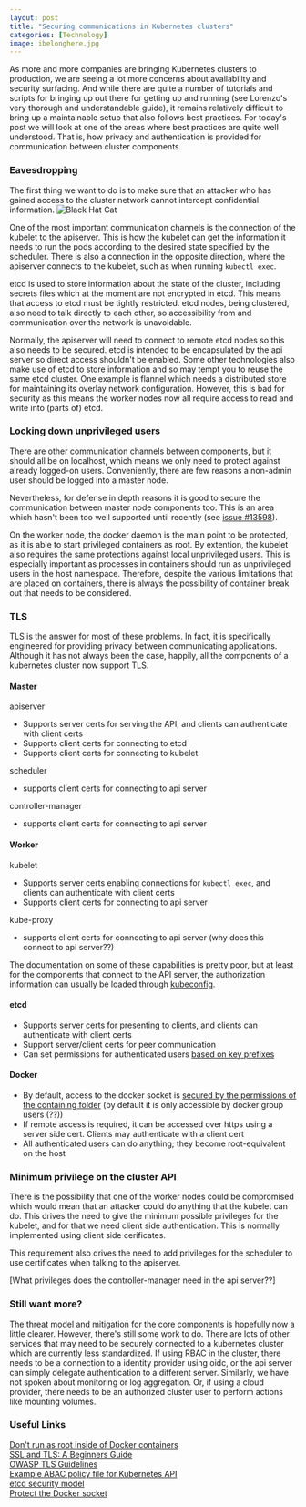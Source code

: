 ```yaml
---
layout: post
title: "Securing communications in Kubernetes clusters"
categories: [Technology]
image: ibelonghere.jpg
---
```


As more and more companies are bringing Kubernetes clusters to production, we are seeing a lot more concerns about availability and security surfacing. And while there are quite a number of tutorials and scripts for bringing up out there for getting up and running (see Lorenzo's very thorough and understandable guide), it remains relatively difficult to bring up a maintainable setup that also follows best practices. For today's post we will look at one of the areas where best practices are quite well understood. That is, how privacy and authentication is provided for communication between cluster components. 

<!--more-->

### Eavesdropping

The first thing we want to do is to make sure that an attacker who has gained access to the cluster network cannot intercept confidential information. 
 ![Black Hat Cat]({{site.url}}/img/blackhatcat.jpg)

One of the most important communication channels is the connection of the kubelet to the apiserver. This is how the kubelet can get the information it needs to run the pods according to the desired state specified by the scheduler. There is also a connection in the opposite direction, where the apiserver connects to the kubelet, such as when running `kubectl exec`.

etcd is used to store information about the state of the cluster, including secrets files which at the moment are not encrypted in etcd. This means that access to etcd must be tightly restricted. etcd nodes, being clustered, also need to talk directly to each other, so accessibility from and communication over the network is unavoidable. 

Normally, the apiserver will need to connect to remote etcd nodes so this also needs to be secured. etcd is intended to be encapsulated by the api server so direct access shouldn't be enabled. Some other technologies also make use of etcd to store information and so may tempt you to reuse the same etcd cluster. One example is flannel which needs a distributed store for maintaining its overlay network configuration. However, this is bad for security as this means the worker nodes now all require access to read and write into (parts of) etcd. 

### Locking down unprivileged users

There are other communication channels between components, but it should all be on localhost, which means we only need to protect against already logged-on users. Conveniently, there are few reasons a non-admin user should be logged into a master node. 

Nevertheless, for defense in depth reasons it is good to secure the communication between master node components too. This is an area which hasn't been too well supported until recently (see [issue #13598](https://github.com/kubernetes/kubernetes/issues/13598)). 

On the worker node, the docker daemon is the main point to be protected, as it is able to start privileged containers as root. By extention, the kubelet also requires the same protections against local unprivileged users. This is especially important as processes in containers should run as unprivileged users in the host namespace. Therefore, despite the various limitations that are placed on containers, there is always the possibility of container break out that needs to be considered. 

### TLS 

TLS is the answer for most of these problems. In fact, it is specifically engineered for providing privacy between communicating applications. Although it has not always been the case, happily, all the components of a kubernetes cluster now support TLS. 

#### Master

apiserver 

-  Supports server certs for serving the API, and clients can authenticate with client certs
-  Supports client certs for connecting to etcd
-  Supports client certs for connecting to kubelet

scheduler 

-  supports client certs for connecting to api server

controller-manager 

-  supports client certs for connecting to api server 

#### Worker

kubelet 

-  Supports server certs enabling connections for `kubectl exec`, and clients can authenticate with client certs
-  Supports client certs for connecting to api server

kube-proxy 

-  supports client certs for connecting to api server (why does this connect to api server??)

The documentation on some of these capabilities is pretty poor, but at least for the components that connect to the API server, the authorization information can usually be loaded through [kubeconfig](http://kubernetes.io/docs/user-guide/kubeconfig-file/). 

#### etcd

-  Supports server certs for presenting to clients, and clients can authenticate with client certs
-  Support server/client certs for peer communication
-  Can set permissions for authenticated users [based on key prefixes](https://coreos.com/etcd/docs/latest/auth_api.html#key-value-resources) 

#### Docker

-  By default, access to the docker socket is [secured by the permissions of the containing folder](http://man7.org/linux/man-pages/man7/unix.7.html) (by default it is only accessible by docker group users (??))
-  If remote access is required, it can be accessed over https using a server side cert. Clients may authenticate with a client cert
-  All authenticated users can do anything; they become root-equivalent on the host 

### Minimum privilege on the cluster API

There is the possibility that one of the worker nodes could be compromised which would mean that an attacker could do anything that the kubelet can do. This drives the need to give the minimum possible privileges for the kubelet, and for that we need client side authentication. This is normally implemented using client side cerificates. 

This requirement also drives the need to add privileges for the scheduler to use certificates when talking to the apiserver.

[What privileges does the controller-manager need in the api server??]

### Still want more?

The threat model and mitigation for the core components is hopefully now a little clearer. However, there's still some work to do.  There are lots of other services that may need to be securely connected to a kubernetes cluster which are currently less standardized. If using RBAC in the cluster, there needs to be a connection to a identity provider using oidc, or the api server can simply delegate authentication to a different server. Similarly, we have not spoken about monitoring or log aggregation. Or, if using a cloud provider, there needs to be an authorized cluster user to perform actions like mounting volumes. 

### Useful Links

[Don't run as root inside of Docker containers](http://blog.dscpl.com.au/2015/12/don-run-as-root-inside-of-docker.html)  
[SSL and TLS: A Beginners Guide](https://uk.sans.org/reading-room/whitepapers/protocols/ssl-tls-beginners-guide-1029)  
[OWASP TLS Guidelines](https://www.owasp.org/index.php/Transport_Layer_Protection_Cheat_Sheet)  
[Example ABAC policy file for Kubernetes API](https://github.com/kubernetes/kubernetes/blob/master/pkg/auth/authorizer/abac/example_policy_file.jsonl)  
[etcd security model](https://coreos.com/etcd/docs/latest/security.html)  
[Protect the Docker socket](https://docs.docker.com/engine/security/https/)  
